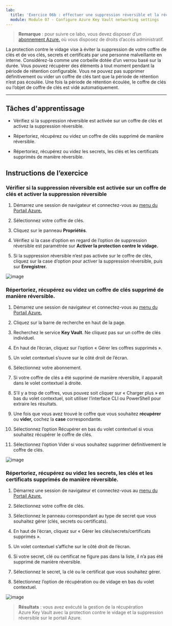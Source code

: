 ```yaml
---
lab:
  title: 'Exercice 06b : effectuer une suppression réversible et la récupération de coffre de clés de protection contre le vidage'
  module: Module 07 - Configure Azure Key Vault networking settings
---
```



>**Remarque** : pour suivre ce labo, vous devez disposer d’un [abonnement Azure.](https://azure.microsoft.com/en-us/free/?azure-portal=true) où vous disposez de droits d’accès administratif. 


La protection contre le vidage vise à éviter la suppression de votre coffre de clés et de vos clés, secrets et certificats par une personne malveillante en interne. Considérez-la comme une corbeille dotée d’un verrou basé sur la durée. Vous pouvez récupérer des éléments à tout moment pendant la période de rétention configurable. Vous ne pouvez pas supprimer définitivement ou vider un coffre de clés tant que la période de rétention n’est pas écoulée. Une fois la période de rétention écoulée, le coffre de clés ou l’objet de coffre de clés est vidé automatiquement.

---

## Tâches d'apprentissage

- Vérifiez si la suppression réversible est activée sur un coffre de clés et activez la suppression réversible.

- Répertoriez, récupérez ou videz un coffre de clés supprimé de manière réversible.

- Répertoriez, récupérez ou videz les secrets, les clés et les certificats supprimés de manière réversible.

## Instructions de l’exercice 

### Vérifier si la suppression réversible est activée sur un coffre de clés et activer la suppression réversible

1. Démarrez une session de navigateur et connectez-vous au [menu du Portail Azure.](https://portal.azure.com/)
   
2. Sélectionnez votre coffre de clés.

3. Cliquez sur le panneau **Propriétés**.

4. Vérifiez si la case d’option en regard de l’option de suppression réversible est paramétrée sur **Activer la protection contre le vidage.**

5. Si la suppression réversible n’est pas activée sur le coffre de clés, cliquez sur la case d’option pour activer la suppression réversible, puis sur **Enregistrer.**

![image](https://github.com/MicrosoftLearning/Secure-Azure-services-and-workloads-with-Microsoft-Cloud-Security-Benchmark/assets/91347931/06131a60-7f00-4764-a424-87ea41a78394)


### Répertoriez, récupérez ou videz un coffre de clés supprimé de manière réversible.

1. Démarrez une session de navigateur et connectez-vous au [menu du Portail Azure.](https://portal.azure.com/)
   
2. Cliquez sur la barre de recherche en haut de la page.

3. Recherchez le service **Key Vault**. Ne cliquez pas sur un coffre de clés individuel.

4. En haut de l’écran, cliquez sur l’option « Gérer les coffres supprimés ».

5. Un volet contextuel s’ouvre sur le côté droit de l’écran.

6. Sélectionnez votre abonnement.

7. Si votre coffre de clés a été supprimé de manière réversible, il apparaît dans le volet contextuel à droite.

8. S’il y a trop de coffres, vous pouvez soit cliquer sur « Charger plus » en bas du volet contextuel, soit utiliser l’interface CLI ou PowerShell pour extraire les résultats.

9. Une fois que vous avez trouvé le coffre que vous souhaitez **récupérer** ou **vider,** cochez la **case** correspondante.

10. Sélectionnez l’option Récupérer en bas du volet contextuel si vous souhaitez récupérer le coffre de clés.

11. Sélectionnez l’option Vider si vous souhaitez supprimer définitivement le coffre de clés.

![image](https://github.com/MicrosoftLearning/Secure-Azure-services-and-workloads-with-Microsoft-Cloud-Security-Benchmark/assets/91347931/f41c0673-3832-4d3f-8b05-48e46e6c2282)


### Répertoriez, récupérez ou videz les secrets, les clés et les certificats supprimés de manière réversible.

1. Démarrez une session de navigateur et connectez-vous au [menu du Portail Azure.](https://portal.azure.com/)
   
2. Sélectionnez votre coffre de clés.

3. Sélectionnez le panneau correspondant au type de secret que vous souhaitez gérer (clés, secrets ou certificats).

4. En haut de l’écran, cliquez sur « Gérer les clés/secrets/certificats supprimés ».

5. Un volet contextuel s’affiche sur le côté droit de l’écran.

6. Si votre secret, clé ou certificat ne figure pas dans la liste, il n’a pas été supprimé de manière réversible.

7. Sélectionnez le secret, la clé ou le certificat que vous souhaitez gérer.

8. Sélectionnez l’option de récupération ou de vidage en bas du volet contextuel.

![image](https://github.com/MicrosoftLearning/Secure-Azure-services-and-workloads-with-Microsoft-Cloud-Security-Benchmark/assets/91347931/dab95f78-1642-4883-b56f-70e1e5320d45)


  > **Résultats** : vous avez exécuté la gestion de la récupération Azure Key Vault avec la protection contre le vidage et la suppression réversible sur le portail Azure.
